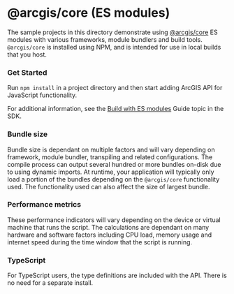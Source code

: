# @arcgis/core (ES modules)

The sample projects in this directory demonstrate using [@arcgis/core](https://www.npmjs.com/package/@arcgis/core) ES modules with various frameworks, module bundlers and build tools. `@arcgis/core` is installed using NPM, and is intended for use in local builds that you host.

### Get Started

Run `npm install` in a project directory and then start adding ArcGIS API for JavaScript functionality.

For additional information, see the [Build with ES modules](https://developers.arcgis.com/javascript/latest/es-modules/) Guide topic in the SDK.


### Bundle size

Bundle size is dependant on multiple factors and will vary depending on framework, module bundler, transpiling and related configurations. The compile process can output several hundred or more bundles on-disk due to using dynamic imports. At runtime, your application will typically only load a portion of the bundles depending on the `@arcgis/core` functionality used. The functionality used can also affect the size of largest bundle. 

### Performance metrics

These performance indicators will vary depending on the device or virtual machine that runs the script. The calculations are dependant on many hardware and software factors including CPU load, memory usage and internet speed during the time window that the script is running.

### TypeScript

For TypeScript users, the type definitions are included with the API. There is no need for a separate install.
